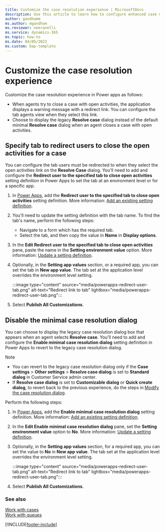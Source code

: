 ```yaml
---
title: Customize the case resolution experience | MicrosoftDocs
description: Use this article to learn how to configure enhanced case management.
author: gandhamm 
ms.author: mgandham
ms.reviewer: neeranelli
ms.service: dynamics-365 
ms.topic: how-to 
ms.date: 04/05/2023 
ms.custom: bap-template 
---
```


# Customize the case resolution experience

Customize the case resolution experience in Power apps as follows:

- When agents try to close a case with open activities, the application displays a warning message with a redirect link. You can configure the tab agents view when they select this link.
- Choose to display the legacy **Resolve case** dialog instead of the default minimal **Resolve case** dialog when an agent closes a case with open activities.

## Specify tab to redirect users to close the open activities for a case

You can configure the tab users must be redirected to when they select the open activities link on the  **Resolve Case** dialog. You'll need to add and configure the **Redirect user to the specified tab to close open activities** setting definition in Power Apps to set the tab at an environment level or for a specific app.

1. In [Power Apps](https://make.powerapps.com/), add the **Redirect user to the specified tab to close open activities** setting definition. More information: [Add an existing setting definition](power-apps/maker/data-platform/create-edit-configure-settings#adding-an-existing-setting-definition).
1.  You'll need to update the setting definition with the tab name. To find the tab's name, perform the following steps:
    - Navigate to a form which has the required tab.
    - Select the tab, and then copy the value in **Name** in **Display options**.  
1. In the **Edit Redirect user to the specified tab to close open activities** pane, paste the name in the **Setting environment value** option. More information: [Update a setting definition](/power-apps/maker/data-platform/create-edit-configure-settings#updating-a-setting-definition).
1. Optionally, in the **Setting app values** section, or a required app, you can set the tab in **New app value**. The tab set at the application level overrides the environment level setting.

    :::image type="content" source="media/powerapps-redirect-user-tab.png" alt-text="Redirect link to tab" lightbox="media/powerapps-redirect-user-tab.png":::

1. Select **Publish All Customizations**.

## Disable the minimal case resolution dialog

You can choose to display the legacy case resolution dialog box that appears when an agent selects **Resolve case**. You'll need to add and configure the **Enable minimal case resolution dialog** setting definition in Power Apps to revert to the legacy case resolution dialog.

> [!NOTE]
> - You can revert to the legacy case resolution dialog only if the **Case settings** > **Other settings** > **Resolve case dialog** is set to **Standard dialog** in Customer Service admin center.
> - If **Resolve case dialog**  is set to **Customizable dialog** or **Quick create dialog**, to revert back to the previous experience, do the steps in [Modify the case resolution dialog](modify-case-resolution-dialog.md).

Perform the following steps:

1. In [Power Apps](https://make.powerapps.com/), add the **Enable minimal case resolution dialog** setting definition. More information: [Add an existing setting definition](power-apps/maker/data-platform/create-edit-configure-settings#adding-an-existing-setting-definition).
1. In the **Edit Enable minimal case resolution dialog** pane, set the **Setting environment value** option to **No**. More information: [Update a setting definition](/power-apps/maker/data-platform/create-edit-configure-settings#updating-a-setting-definition).
1. Optionally, in the **Setting app values** section, for a required app, you can set the value to **No** in **New app value**. The tab set at the application level overrides the environment level setting.

    :::image type="content" source="media/powerapps-redirect-user-tab.png" alt-text="Redirect link to tab" lightbox="media/powerapps-redirect-user-tab.png":::

1. Select **Publish All Customizations**.

### See also

[Work with cases](customer-service-hub-user-guide-create-a-case.md)  
[Work with queues](work-with-queues.md) 

[!INCLUDE[footer-include](../includes/footer-banner.md)]
